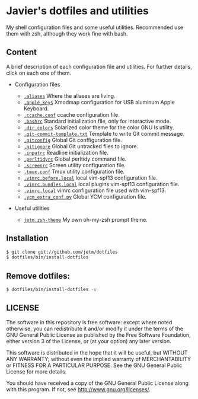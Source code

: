 # Javier's dotfiles and utilities

My shell configuration files and some useful utilities. Recommended use them with zsh,
although they work fine with bash.

## Content

A brief description of each configuration file and utilities. For further details, click on
each one of them.

* Configuration files
    * [`.aliases`](https://github.com/jetm/dotfiles/blob/master/.aliases) Where the aliases are living.
    * [`.apple_keys`](https://github.com/jetm/dotfiles/blob/master/.apple_keys) Xmodmap configuration for USB aluminum Apple Keyboard.
    * [`.ccache.conf`](https://github.com/jetm/dotfiles/blob/master/.ccache/ccache.conf) ccache configuration file.
    * [`.bashrc`](https://github.com/jetm/dotfiles/blob/master/.bashrc) Standard initialization file, only for interactive mode.
    * [`.dir_colors`](https://github.com/jetm/dotfiles/blob/master/.dir_colors) Solarized color theme for the color GNU ls utility.
    * [`.git-commit-template.txt`](https://github.com/jetm/dotfiles/blob/master/.git-commit-template.txt) Template to write Git commit message.
    * [`.gitconfig`](https://github.com/jetm/dotfiles/blob/master/.gitconfig) Global Git conffiguration file.
    * [`.gitignore`](https://github.com/jetm/dotfiles/blob/master/.gitignore) Global Git untracked files to ignore.
    * [`.inputrc`](https://github.com/jetm/dotfiles/blob/master/.inputrc) Readline initialization file.
    * [`.perltidyrc`](https://github.com/jetm/dotfiles/blob/master/.perltidyrc) Global perltidy command file.
    * [`.screenrc`](https://github.com/jetm/dotfiles/blob/master/.screenrc) Screen utility configuration file.
    * [`.tmux.conf`](https://github.com/jetm/dotfiles/blob/master/.tmux.conf) Tmux utility configuration file.
    * [`.vimrc.before.local`](https://github.com/jetm/dotfiles/blob/master/.vimrc.before.local) local vim-spf13 configuration file.
    * [`.vimrc.bundles.local`](https://github.com/jetm/dotfiles/blob/master/.vimrc.bundles.local) local plugins vim-spf13 configuration file.
    * [`.vimrc.local`](https://github.com/jetm/dotfiles/blob/master/.vimrc.local) vimrc configuration file used with vim-spf13.
    * [`.ycm_extra_conf.py`](https://github.com/jetm/dotfiles/blob/master/.ycm_extra_conf.py) Global YCM configuration file.

* Useful utilities
    * [`jetm.zsh-theme`](https://github.com/jetm/dotfiles/blob/master/.oh-my-zsh/themes/jetm.zsh-theme) My own oh-my-zsh prompt theme.

## Installation

```sh
$ git clone git://github.com/jetm/dotfiles
$ dotfiles/bin/install-dotfiles
```

## Remove dotfiles:

```sh
$ dotfiles/bin/install-dotfiles -u
```

## LICENSE

The software in this repository is free software: except where noted
otherwise, you can redistribute it and/or modify it under the terms of
the GNU General Public License as published by the Free Software
Foundation, either version 3 of the License, or (at your option) any
later version.

This software is distributed in the hope that it will be useful, but
WITHOUT ANY WARRANTY; without even the implied warranty of
MERCHANTABILITY or FITNESS FOR A PARTICULAR PURPOSE.  See the GNU
General Public License for more details.

You should have received a copy of the GNU General Public License
along with this program.  If not, see <http://www.gnu.org/licenses/>.

